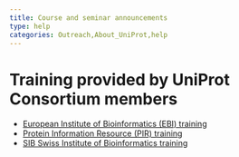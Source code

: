 ```yaml
---
title: Course and seminar announcements
type: help
categories: Outreach,About_UniProt,help
---
```


# Training provided by UniProt Consortium members

-   [European Institute of Bioinformatics (EBI) training](https://www.ebi.ac.uk/training/)
-   [Protein Information Resource (PIR) training](https://proteininformationresource.org/)
-   [SIB Swiss Institute of Bioinformatics training](https://www.sib.swiss/training/upcoming-training-courses)
